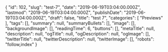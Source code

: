 {
    "id": 102,
    "slug": "test-7",
    "date": "2019-06-19T03:04:00.000Z",
    "lastmod": "2019-06-19T03:04:00.000Z",
    "publishDate": "2019-06-19T03:04:00.000Z",
    "draft": false,
    "title": "test 7",
    "categories": [
        "Previews"
    ],
    "tags": [],
    "summary": null,
    "summaryBullets": [],
    "image": [],
    "backgroundImage": [],
    "readingTime": 6,
    "buttons": [],
    "metaTitle": null,
    "description": null,
    "ogTitle": null,
    "ogDescription": null,
    "ogImage": [],
    "twitterTitle": null,
    "twitterDescription": null,
    "twitterImage": [],
    "robots": "follow,index"
}
